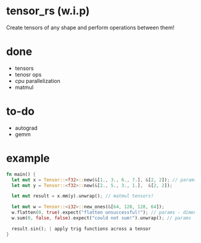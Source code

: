 # tensor_rs (w.i.p)

Create tensors of any shape and perform operations between them!

# done
* tensors
* tenosr ops
* cpu parallelization
* matmul

# to-do
* autograd
* gemm

# example
```rust
fn main() {
  let mut x = Tensor::<f32>::new(&[1., 3., 6., 7.], &[2, 2]); // params - tensor data, tensor shape
  let mut y = Tensor::<f32>::new(&[2., 5., 3., 1.],  &[2, 2]);

  let mut result = x.mm(y).unwrap(); // matmul tensors!

  let mut w = Tensor::<i32>::new_ones(&[64, 128, 128, 64]); 
  w.flatten(0, true).expect("flatten unsuccessful!"); // params - dimension, inplace | flatten tensor
  w.sum(0, false, false).expect("could not sum!").unwrap(); // params - dimension, inplace | sum across any dimension

  result.sin(); | apply trig functions across a tensor
}
```
